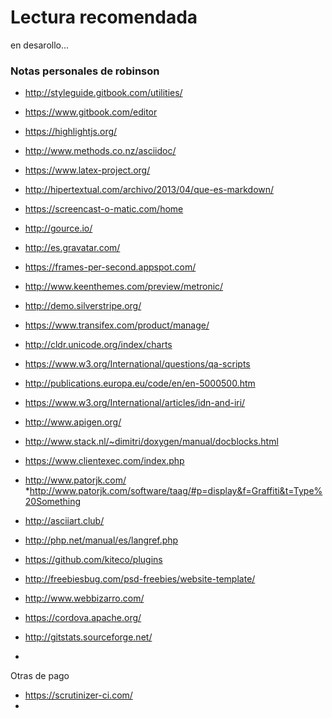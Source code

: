 # Lectura recomendada

en desarollo...


### Notas personales de robinson 
* http://styleguide.gitbook.com/utilities/
* https://www.gitbook.com/editor
* https://highlightjs.org/
* http://www.methods.co.nz/asciidoc/
* https://www.latex-project.org/
* http://hipertextual.com/archivo/2013/04/que-es-markdown/
* https://screencast-o-matic.com/home
* http://gource.io/
* http://es.gravatar.com/
* https://frames-per-second.appspot.com/
* http://www.keenthemes.com/preview/metronic/
* http://demo.silverstripe.org/
* https://www.transifex.com/product/manage/
* http://cldr.unicode.org/index/charts
* https://www.w3.org/International/questions/qa-scripts
* http://publications.europa.eu/code/en/en-5000500.htm
* https://www.w3.org/International/articles/idn-and-iri/
* http://www.apigen.org/
* http://www.stack.nl/~dimitri/doxygen/manual/docblocks.html
* https://www.clientexec.com/index.php
* http://www.patorjk.com/
*http://www.patorjk.com/software/taag/#p=display&f=Graffiti&t=Type%20Something

* http://asciiart.club/
* http://php.net/manual/es/langref.php
* https://github.com/kiteco/plugins
* http://freebiesbug.com/psd-freebies/website-template/
* http://www.webbizarro.com/
* https://cordova.apache.org/
* http://gitstats.sourceforge.net/
* 


Otras de pago
* https://scrutinizer-ci.com/
* 

 















